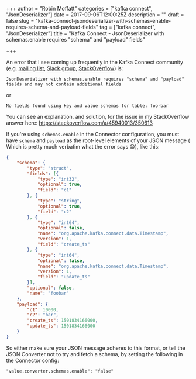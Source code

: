 +++
author = "Robin Moffatt"
categories = ["kafka connect", "JsonDeserializer"]
date = 2017-09-06T12:00:25Z
description = ""
draft = false
slug = "kafka-connect-jsondeserializer-with-schemas-enable-requires-schema-and-payload-fields"
tag = ["kafka connect", "JsonDeserializer"]
title = "Kafka Connect - JsonDeserializer with schemas.enable requires \"schema\" and \"payload\" fields"

+++

An error that I see coming up frequently in the Kafka Connect community (e.g. [mailing list](https://groups.google.com/forum/#!forum/confluent-platform), [Slack group](https://slackpass.io/confluentcommunity), [StackOverflow](https://stackoverflow.com/questions/tagged/apache-kafka-connect)) is:

    JsonDeserializer with schemas.enable requires "schema" and "payload" fields and may not contain additional fields

or

    No fields found using key and value schemas for table: foo-bar

You can see an explanation, and solution, for the issue in my StackOverflow answer here: https://stackoverflow.com/a/45940013/350613

If you're using `schemas.enable` in the Connector configuration, you must have `schema` and `payload` as the root-level elements of your JSON message (
Which is pretty much verbatim what the error says 😁), like this: 

```JSON
{
    "schema": {
        "type": "struct",
        "fields": [{
            "type": "int32",
            "optional": true,
            "field": "c1"
        }, {
            "type": "string",
            "optional": true,
            "field": "c2"
        }, {
            "type": "int64",
            "optional": false,
            "name": "org.apache.kafka.connect.data.Timestamp",
            "version": 1,
            "field": "create_ts"
        }, {
            "type": "int64",
            "optional": false,
            "name": "org.apache.kafka.connect.data.Timestamp",
            "version": 1,
            "field": "update_ts"
        }],
        "optional": false,
        "name": "foobar"
    },
    "payload": {
        "c1": 10000,
        "c2": "bar",
        "create_ts": 1501834166000,
        "update_ts": 1501834166000
    }
}
```

So either make sure your JSON message adheres to this format, or tell the JSON Converter not to try and fetch a schema, by setting the following in the Connector config:

    "value.converter.schemas.enable": "false"
